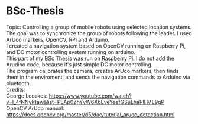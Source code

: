 # BSc-Thesis<br/>
Topic: Controlling a group of mobile robots using selected location systems.<br/>
The goal was to synchronize the group of robots following the leader. I used ArUco markers, OpenCV, RPi and Arduino.<br/>
I created a navigation system based on OpenCV running on Raspberry Pi, and DC motor controlling system running on arduino.<br/>
This part of my BSc Thesis was run on Raspberry Pi. I do not add the Arudino code, because it's just simple DC motor controlling.<br/>
The program calibrates the camera, creates ArUco markers, then finds them in the enviroment, and sends the navigation commands to Arduino via bluetooth.<br/>
Credits:<br/>
George Lecakes: https://www.youtube.com/watch?v=l_4fNNyk1aw&list=PLAp0ZhYvW6XbEveYeefGSuLhaPlFML9gP<br/>
OpenCV ArUco manual: https://docs.opencv.org/master/d5/dae/tutorial_aruco_detection.html<br/>
